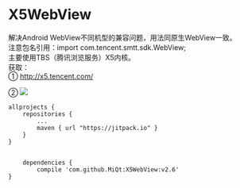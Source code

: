 # X5WebView
解决Android WebView不同机型的兼容问题，用法同原生WebView一致。  
注意包名引用：import com.tencent.smtt.sdk.WebView;  
主要使用TBS（腾讯浏览服务）X5内核。  
获取：  
① http://x5.tencent.com/  

② [![](https://jitpack.io/v/MiQt/X5WebView.svg)](https://jitpack.io/#MiQt/X5WebView)

	allprojects {
		repositories {
			...
			maven { url "https://jitpack.io" }
		}
	}


        dependencies {
	        compile 'com.github.MiQt:X5WebView:v2.6'
	}
